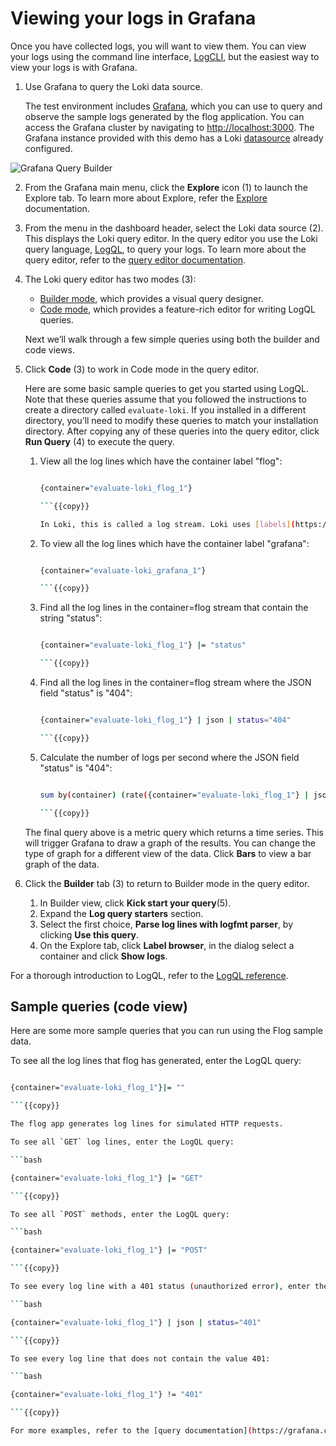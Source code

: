 # Viewing your logs in Grafana

Once you have collected logs, you will want to view them.  You can view your logs using the command line interface, [LogCLI](/docs/loki/latest/query/logcli/), but the easiest way to view your logs is with Grafana.

1. Use Grafana to query the Loki data source.  

    The test environment includes [Grafana](https://grafana.com/docs/grafana/latest/), which you can use to query and observe the sample logs generated by the flog application.  You can access the Grafana cluster by navigating to [http://localhost:3000]({{TRAFFIC_HOST1_3000}}).  The Grafana instance provided with this demo has a Loki [datasource](https://grafana.com/docs/grafana/latest/datasources/loki/) already configured.

![Grafana Query Builder](https://grafana.com/media/docs/loki/grafana-query-builder-v2.png)

2. From the Grafana main menu, click the **Explore** icon (1) to launch the Explore tab. To learn more about Explore, refer the [Explore](https://grafana.com/docs/grafana/latest/explore/) documentation.

3. From the menu in the dashboard header, select the Loki data source (2).  This displays the Loki query editor. In the query editor you use the Loki query language, [LogQL](https://grafana.com/docs/loki/latest/query/), to query your logs.
    To learn more about the query editor, refer to the [query editor documentation](https://grafana.com/docs/grafana/latest/datasources/loki/query-editor/).

4. The Loki query editor has two modes (3):

   - [Builder mode](https://grafana.com/docs/grafana/latest/datasources/loki/query-editor/#builder-mode), which provides a visual query designer.
   - [Code mode](https://grafana.com/docs/grafana/latest/datasources/loki/query-editor/#code-mode), which provides a feature-rich editor for writing LogQL queries.

   Next we’ll walk through a few simple queries using both the builder and code views.

5. Click **Code** (3) to work in Code mode in the query editor.

    Here are some basic sample queries to get you started using LogQL.  Note that these queries assume that you followed the instructions to create a directory called `evaluate-loki`. If you installed in a different directory, you’ll need to modify these queries to match your installation directory.  After copying any of these queries into the query editor, click **Run Query** (4) to execute the query.

    1. View all the log lines which have the container label "flog":

        ```bash

        {container="evaluate-loki_flog_1"}

        ```{{copy}}

        In Loki, this is called a log stream. Loki uses [labels](https://grafana.com/docs/loki/latest/get-started/labels/) as metadata to describe log streams.  Loki queries always start with a label selector.  In the query above, the label selector is `container`.

    2. To view all the log lines which have the container label "grafana":

        ```bash

        {container="evaluate-loki_grafana_1"}

        ```{{copy}}

    3. Find all the log lines in the container=flog stream that contain the string "status":

        ```bash

        {container="evaluate-loki_flog_1"} |= "status"

        ```{{copy}}

    4. Find all the log lines in the container=flog stream where the JSON field "status" is "404":

        ```bash

        {container="evaluate-loki_flog_1"} | json | status="404"

        ```{{copy}}

    5. Calculate the number of logs per second where the JSON field "status" is "404":

        ```bash

        sum by(container) (rate({container="evaluate-loki_flog_1"} | json | status="404" [$__auto])) 

        ```{{copy}}

    The final query above is a metric query which returns a time series. This will trigger Grafana to draw a graph of the results.  You can change the type of graph for a different view of the data.  Click **Bars** to view a bar graph of the data.

6. Click the **Builder** tab (3) to return to Builder mode in the query editor.
    1. In Builder view, click **Kick start your query**(5).
    2. Expand the **Log query starters** section.
    3. Select the first choice, **Parse log lines with logfmt parser**, by clicking **Use this query**.
    4. On the Explore tab, click **Label browser**, in the dialog select a container and click **Show logs**.

For a thorough introduction to LogQL, refer to the [LogQL reference](https://grafana.com/docs/loki/latest/query/).

## Sample queries (code view)

Here are some more sample queries that you can run using the Flog sample data.

To see all the log lines that flog has generated, enter the LogQL query:

```bash

{container="evaluate-loki_flog_1"}|= ""

```{{copy}}

The flog app generates log lines for simulated HTTP requests.

To see all `GET` log lines, enter the LogQL query:

```bash

{container="evaluate-loki_flog_1"} |= "GET"

```{{copy}}

To see all `POST` methods, enter the LogQL query:

```bash

{container="evaluate-loki_flog_1"} |= "POST"

```{{copy}}

To see every log line with a 401 status (unauthorized error), enter the LogQL query:

```bash

{container="evaluate-loki_flog_1"} | json | status="401"

```{{copy}}

To see every log line that does not contain the value 401:

```bash

{container="evaluate-loki_flog_1"} != "401"

```{{copy}}

For more examples, refer to the [query documentation](https://grafana.com/docs/loki/latest/query/query_examples/).